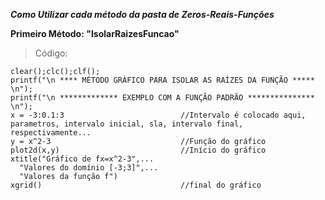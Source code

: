 <b>*Como Utilizar cada método da pasta de Zeros-Reais-Funções*</b>

<b>Primeiro Método: "IsolarRaizesFuncao"</b>
> Código:

```
clear();clc();clf();
printf("\n **** MÉTODO GRÁFICO PARA ISOLAR AS RAÍZES DA FUNÇÃO ***** \n");
printf("\n ************* EXEMPLO COM A FUNÇÃO PADRÃO *************** \n");
x = -3:0.1:3                          //Intervalo é colocado aqui, parametros, intervalo inicial, sla, intervalo final, respectivamente...
y = x^2-3                             //Função do gráfico
plot2d(x,y)                           //Início do gráfico
xtitle("Gráfico de fx=x^2-3",...
  "Valores do domínio [-3;3]",...
  "Valores da função f")
xgrid()                               //final do gráfico
```

